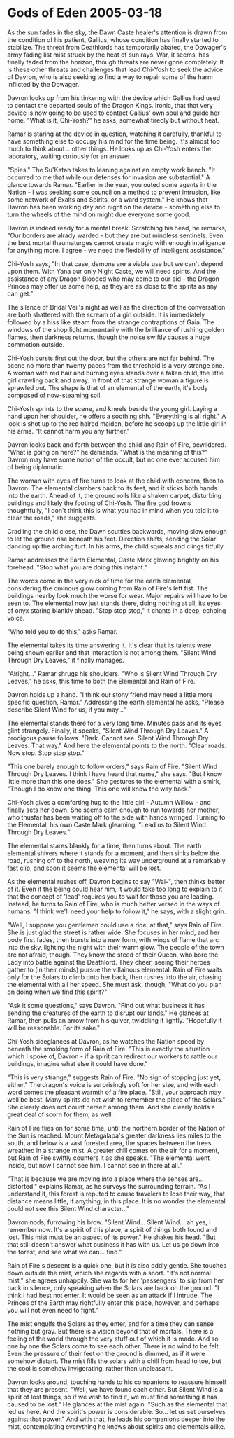 <!-- TITLE: Gods of Eden 2005-03-18 -->
<!-- SUBTITLE: A game log for Gods of Eden -->

# Gods of Eden 2005-03-18

As the sun fades in the sky, the Dawn Caste healer's attention is drawn from the condition of his patient, Gallius, whose condition has finally started to stabilize. The threat from Deathlords has temporarily abated, the Dowager's army fading list mist struck by the heat of sun rays. War, it seems, has finally faded from the horizon, though threats are never gone completely. It is these other threats and challenges that lead Chi-Yosh to seek the advice of Davron, who is also seeking to find a way to repair some of the harm inflicted by the Dowager.

Davron looks up from his tinkering with the device which Gallius had used to contact the departed souls of the Dragon Kings. Ironic, that that very device is now going to be used to contact Gallius' own soul and guide her home. "What is it, Chi-Yosh?" he asks, somewhat tiredly but without heat.

Ramar is staring at the device in question, watching it carefully, thankful to have something else to occupy his mind for the time being. It's almost too much to think about... other things. He looks up as Chi-Yosh enters the laboratory, waiting curiously for an answer.

"Spies." The Su'Katan takes to leaning against an empty work bench. "It occurred to me that while our defenses for invasion are substantial." A glance towards Ramar. "Earlier in the year, you outed some agents in the Nation - I was seeking some council on a method to prevent intrusion, like some network of Exalts and Spirits, or a ward system." He knows that Davron has been working day and night on the device - something else to turn the wheels of the mind on might due everyone some good.

Davron is indeed ready for a mental break. Scratching his head, he remarks, "Our borders are alrady warded - but they are but mindless sentinels. Even the best mortal thaumaturges cannot create magic with enough intelligence for anything more. I agree - we need the flexibility of intelligent assistance."

Chi-Yosh says, "In that case, demons are a viable use but we can't depend upon them. With Yana our only Night Caste, we will need spirits. And the assistance of any Dragon Blooded who may come to our aid - the Dragon Princes may offer us some help, as they are as close to the spirits as any can get."

The silence of Bridal Veil's night as well as the direction of the conversation are both shattered with the scream of a girl outside. It is immediately followed by a hiss like steam from the strange contraptions of Gaia. The windows of the shop light momentarily with the brilliance of rushing golden flames, then darkness returns, though the noise swiftly causes a huge commotion outside.

Chi-Yosh bursts first out the door, but the others are not far behind. The scene no more than twenty paces from the threshold is a very strange one. A woman with red hair and burning eyes stands over a fallen child, the little girl crawling back and away. In front of that strange woman a figure is sprawled out. The shape is that of an elemental of the earth, it's body composed of now-steaming soil.

Chi-Yosh sprints to the scene, and kneels beside the young girl. Laying a hand upon her shoulder, he offers a soothing shh. "Everything is all right." A look is shot up to the red haired maiden, before he scoops up the little girl in his arms. "It cannot harm you any further."

Davron looks back and forth between the child and Rain of Fire, bewildered. "What is going on here?" he demands. "What is the meaning of this?" Davron may have some notion of the occult, but no one ever accused him of being diplomatic.

The woman with eyes of fire turns to look at the child with concern, then to Davron. The elemental clambers back to its feet, and it sticks both hands into the earth. Ahead of it, the ground rolls like a shaken carpet, disturbing buildings and likely the footing of Chi-Yosh. The fire god frowns thoughtfully, "I don't think this is what you had in mind when you told it to clear the roads," she suggests.

Cradling the child close, the Dawn scuttles backwards, moving slow enough to let the ground rise beneath his feet. Direction shifts, sending the Solar dancing up the arching turf. In his arms, the child squeals and clings fitfully.

Ramar addresses the Earth Elemental, Caste Mark glowing brightly on his forehead. "Stop what you are doing this instant."

The words come in the very nick of time for the earth elemental, considering the ominous glow coming from Rain of Fire's left fist. The buildings nearby look much the worse for wear. Major repairs will have to be seen to. The elemental now just stands there, doing nothing at all, its eyes of onyx staring blankly ahead. "Stop stop stop," it chants in a deep, echoing voice.

"Who told you to do this," asks Ramar.

The elemental takes its time answering it. It's clear that its talents were being shown earlier and that interaction is not among them. "Silent Wind Through Dry Leaves," it finally manages.

"Alright..." Ramar shrugs his shoulders. "Who is Silent Wind Through Dry Leaves," he asks, this time to both the Elemental and Rain of Fire.

Davron holds up a hand. "I think our stony friend may need a little more specific question, Ramar." Addressing the earth elemental he asks, "Please describe Silent Wind for us, if you may..."

The elemental stands there for a very long time. Minutes pass and its eyes glint strangely. Finally, it speaks, "Silent Wind Through Dry Leaves." A prodigous pause follows. "Dark. Cannot see. Silent Wind Through Dry Leaves. That way." And here the elemental points to the north. "Clear roads. Now stop. Stop stop stop."

"This one barely enough to follow orders," says Rain of Fire. "Silent Wind Through Dry Leaves. I think I have heard that name," she says. "But I know little more than this one does." She gestures to the elemental with a smirk, "Though I do know one thing. This one will know the way back."

Chi-Yosh gives a comforting hug to the little girl - Autumn Willow - and finally sets her down. She seems calm enough to run towards her mother, who thusfar has been waiting off to the side with hands wringed. Turning to the Elemental, his own Caste Mark gleaming, "Lead us to Silent Wind Through Dry Leaves."

The elemental stares blankly for a time, then turns about. The earth elemental shivers where it stands for a moment, and then sinks below the road, rushing off to the north, weaving its way underground at a remarkably fast clip, and soon it seems the elemental will be lost.

As the elemental rushes off, Davron begins to say "Wai-", then thinks better of it. Even if the being could hear him, it would take too long to explain to it that the concept of 'lead' requires you to wait for those you are leading. Instead, he turns to Rain of Fire, who is much better versed in the ways of humans. "I think we'll need your help to follow it," he says, with a slight grin.

"Well, I suppose you gentlemen could use a ride, at that," says Rain of Fire. She is just glad the street is rather wide. She focuses in her mind, and her body first fades, then bursts into a new form, with wings of flame that arc into the sky, lighting the night with their warm glow. The people of the town are not afraid, though. They know the steed of their Queen, who bore the Lady into battle against the Deathlord. They cheer, seeing their heroes gather to (in their minds) pursue the villainous elemental. Rain of Fire waits only for the Solars to climb onto her back, then rushes into the air, chasing the elemental with all her speed. She must ask, though, "What do you plan on doing when we find this spirit?"

"Ask it some questions," says Davron. "Find out what business it has sending the creatures of the earth to disrupt our lands." He glances at Ramar, then pulls an arrow from his quiver, twiddling it lightly. "Hopefully it will be reasonable. For its sake."

Chi-Yosh sideglances at Davron, as he watches the Nation speed by beneath the smoking form of Rain of Fire. "This is exactly the situation which I spoke of, Davron - if a spirit can redirect our workers to rattle our buildings, imagine what else it could have done."

"This is very strange," suggests Rain of Fire. "No sign of stopping just yet, either." The dragon's voice is surprisingly soft for her size, and with each word comes the pleasant warmth of a fire place. "Still, your approach may well be best. Many spirits do not wish to remember the place of the Solars." She clearly does not count herself among them. And she clearly holds a great deal of scorn for them, as well.

Rain of Fire flies on for some time, until the northern border of the Nation of the Sun is reached. Mount Metagalapa's greater darkness lies miles to the south, and below is a vast forested area, the spaces between the trees wreathed in a strange mist. A greater chill comes on the air for a moment, but Rain of Fire swiftly counters it as she speaks. "The elemental went inside, but now I cannot see him. I cannot see in there at all."

"That is because we are moving into a place where the senses are... distorted," explains Ramar, as he surveys the surrounding terrain. "As I understand it, this forest is reputed to cause travelers to lose their way, that distance means little, if anything, in this place. It is no wonder the elemental could not see this Silent Wind character..."

Davron nods, furrowing his brow. "Silent Wind... Silent Wind... ah yes, I remember now. It's a spirit of this place, a spirit of things both found and lost. This mist must be an aspect of its power." He shakes his head. "But that still doesn't answer what business it has with us. Let us go down into the forest, and see what we can... find."

Rain of Fire's descent is a quick one, but it is also oddly gentle. She touches down outside the mist, which she regards with a snort. "It's not normal mist," she agrees unhappily. She waits for her 'passengers' to slip from her back in silence, only speaking when the Solars are back on the ground. "I think I had best not enter. It would be seen as an attack if I intrude. The Princes of the Earth may rightfully enter this place, however, and perhaps you will not even need to fight."

The mist engulfs the Solars as they enter, and for a time they can sense nothing but gray. But there is a vision beyond that of mortals. There is a feeling of the world through the very stuff out of which it is made. And so one by one the Solars come to see each other. There is no wind to be felt. Even the pressure of their feet on the ground is dimmed, as if it were somehow distant. The mist fills the solars with a chill from head to toe, but the cool is somehow invigorating, rather than unpleasant.

Davron looks around, touching hands to his companions to reassure himself that they are present. "Well, we have found each other. But Silent Wind is a spirit of lost things, so if we wish to find it, we must find something it has caused to be lost." He glances at the mist again. "Such as the elemental that led us here. And the spirit's power is considerable. So... let us set ourselves against that power." And with that, he leads his companions deeper into the mist, contemplating everything he knows about spirits and elementals alike.